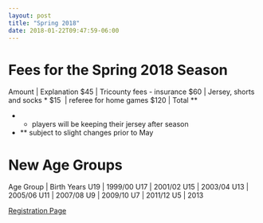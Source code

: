 ```yaml
---
layout: post
title: "Spring 2018"
date: 2018-01-22T09:47:59-06:00
---
```

# Fees for the Spring 2018 Season

Amount | Explanation 
$45  | Tricounty fees - insurance 
$60  | Jersey, shorts and socks *
$15  | referee for home games
$120 | Total **

* * players will be keeping their jersey after season 
* ** subject to slight changes prior to May 


# New Age Groups

Age Group | Birth Years
U19 | 1999/00
U17 | 2001/02
U15 | 2003/04
U13 | 2005/06
U11 | 2007/08
U9 | 2009/10
U7 | 2011/12
U5 | 2013

[Registration Page](http://redwatersoccer.ca/2017/10/18/registration.html)
